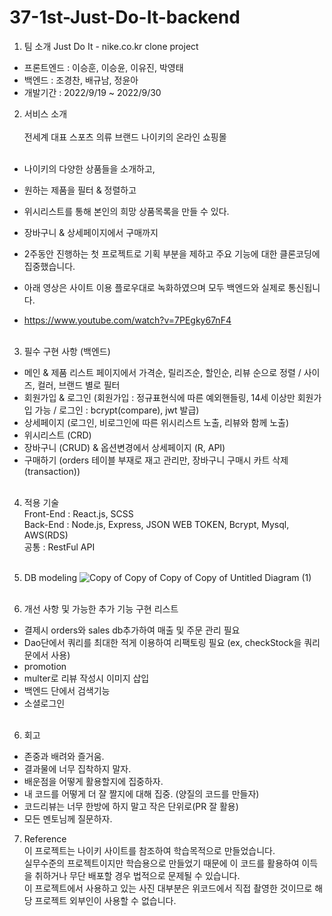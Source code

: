 # 37-1st-Just-Do-It-backend

1. 팀 소개
Just Do It - nike.co.kr clone project

  - 프론트엔드 : 이승훈, 이승윤, 이유진, 박영태<br>
  - 백엔드 : 조경찬, 배규남, 정윤아<br>
  - 개발기간 : 2022/9/19 ~ 2022/9/30

2. 서비스 소개<br><br>
  전세계 대표 스포츠 의류 브랜드 나이키의 온라인 쇼핑몰<br><br>
  - 나이키의 다양한 상품들을 소개하고,
  - 원하는 제품을 필터 & 정렬하고
  - 위시리스트를 통해 본인의 희망 상품목록을 만들 수 있다.
  - 장바구니 & 상세페이지에서 구매까지<br>
  
  - 2주동안 진행하는 첫 프로젝트로 기획 부분을 제하고 주요 기능에 대한 클론코딩에 집중했습니다.
  - 아래 영상은 사이트 이용 플로우대로 녹화하였으며 모두 백엔드와 실제로 통신됩니다.
  - https://www.youtube.com/watch?v=7PEgky67nF4<br><br>
  
3. 필수 구현 사항 (백엔드)<br>
  - 메인 & 제품 리스트 페이지에서 가격순, 릴리즈순, 할인순, 리뷰 순으로 정렬 / 사이즈, 컬러, 브랜드 별로 필터<br>
  - 회원가입 & 로그인 (회원가입 : 정규표현식에 따른 예외핸들링, 14세 이상만 회원가입 가능 / 로그인 : bcrypt(compare), jwt 발급)<br>
  - 상세페이지 (로그인, 비로그인에 따른 위시리스트 노출, 리뷰와 함께 노출)<br>
  - 위시리스트 (CRD)<br>
  - 장바구니 (CRUD) & 옵션변경에서 상세페이지 (R, API)<br>
  - 구매하기 (orders 테이블 부재로 재고 관리만, 장바구니 구매시 카트 삭제(transaction))<br><br>
  
4. 적용 기술<br>
Front-End : React.js, SCSS<br>
Back-End : Node.js, Express, JSON WEB TOKEN, Bcrypt, Mysql, AWS(RDS)<br>
공통 : RestFul API<br><br>
  
5. DB modeling
![Copy of Copy of Copy of Copy of Untitled Diagram (1)](https://user-images.githubusercontent.com/105476777/193579993-ae2b0068-7215-4f86-828c-a29bdb280efe.png)
<br><br>

5. 개선 사항 및 가능한 추가 기능 구현 리스트<br>
  - 결제시 orders와 sales db추가하여 매출 및 주문 관리 필요<br>
  - Dao단에서 쿼리를 최대한 적게 이용하여 리팩토링 필요 (ex, checkStock을 쿼리문에서 사용)
  - promotion<br>
  - multer로 리뷰 작성시 이미지 삽입<br>
  - 백엔드 단에서 검색기능<br>
  - 소셜로그인<br><br>
   
6. 회고<br>
  - 존중과 배려와 즐거움.<br>
  - 결과물에 너무 집착하지 말자.<br>
  - 배운점을 어떻게 활용할지에 집중하자.<br>
  - 내 코드를 어떻게 더 잘 짤지에 대해 집중. (양질의 코드를 만들자)<br>
  - 코드리뷰는 너무 한방에 하지 말고 작은 단위로(PR 잘 활용)<br>
  - 모든 멘토님께 질문하자.<br>

7. Reference<br>
이 프로젝트는 나이키 사이트를 참조하여 학습목적으로 만들었습니다.<br>
실무수준의 프로젝트이지만 학습용으로 만들었기 때문에 이 코드를 활용하여 이득을 취하거나 무단 배포할 경우 법적으로 문제될 수 있습니다.<br>
이 프로젝트에서 사용하고 있는 사진 대부분은 위코드에서 직접 촬영한 것이므로 해당 프로젝트 외부인이 사용할 수 없습니다.<br>

